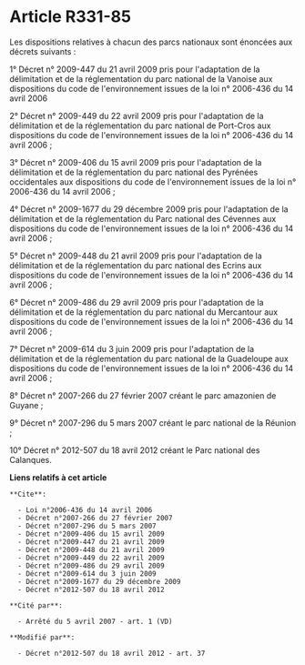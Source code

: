 # Article R331-85

Les dispositions relatives à chacun des parcs nationaux sont énoncées aux décrets suivants : 

1° Décret n° 2009-447 du 21 avril 2009 pris pour l'adaptation de la délimitation et de la réglementation du parc national de
la Vanoise aux dispositions du code de l'environnement issues de la loi n° 2006-436 du 14 avril 2006 

2° Décret n° 2009-449 du 22 avril 2009 pris pour l'adaptation de la délimitation et de la réglementation du parc national de
Port-Cros aux dispositions du code de l'environnement issues de la loi n° 2006-436 du 14 avril 2006 ; 

3° Décret n° 2009-406 du 15 avril 2009 pris pour l'adaptation de la délimitation et de la réglementation du parc national des
Pyrénées occidentales aux dispositions du code de l'environnement issues de la loi n° 2006-436 du 14 avril 2006 ; 

4° Décret n° 2009-1677 du 29 décembre 2009 pris pour l'adaptation de la délimitation et de la réglementation du Parc national
des Cévennes aux dispositions du code de l'environnement issues de la loi n° 2006-436 du 14 avril 2006 ; 

5° Décret n° 2009-448 du 21 avril 2009 pris pour l'adaptation de la délimitation et de la réglementation du parc national des
Ecrins aux dispositions du code de l'environnement issues de la loi n° 2006-436 du 14 avril 2006 ; 

6° Décret n° 2009-486 du 29 avril 2009 pris pour l'adaptation de la délimitation et de la réglementation du parc national du
Mercantour aux dispositions du code de l'environnement issues de la loi n° 2006-436 du 14 avril 2006 ; 

7° Décret n° 2009-614 du 3 juin 2009 pris pour l'adaptation de la délimitation et de la réglementation du parc national de la
Guadeloupe aux dispositions du code de l'environnement issues de la loi n° 2006-436 du 14 avril 2006 ; 

8° Décret n° 2007-266 du 27 février 2007 créant le parc amazonien de Guyane ; 

9° Décret n° 2007-296 du 5 mars 2007 créant le parc national de la Réunion ; 

10° Décret n° 2012-507 du 18 avril 2012 créant le Parc national des Calanques.

**Liens relatifs à cet article**

	**Cite**:

	  - Loi n°2006-436 du 14 avril 2006
	  - Décret n°2007-266 du 27 février 2007
	  - Décret n°2007-296 du 5 mars 2007
	  - Décret n°2009-406 du 15 avril 2009
	  - Décret n°2009-447 du 21 avril 2009
	  - Décret n°2009-448 du 21 avril 2009
	  - Décret n°2009-449 du 22 avril 2009
	  - Décret n°2009-486 du 29 avril 2009
	  - Décret n°2009-614 du 3 juin 2009
	  - Décret n°2009-1677 du 29 décembre 2009
	  - Décret n°2012-507 du 18 avril 2012

	**Cité par**:

	  - Arrêté du 5 avril 2007 - art. 1 (VD)

	**Modifié par**:

	  - Décret n°2012-507 du 18 avril 2012 - art. 37
